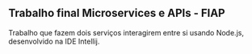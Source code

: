## Trabalho final Microservices e APIs - FIAP

Trabalho que fazem dois serviços interagirem entre si usando Node.js, desenvolvido na IDE Intellij.
